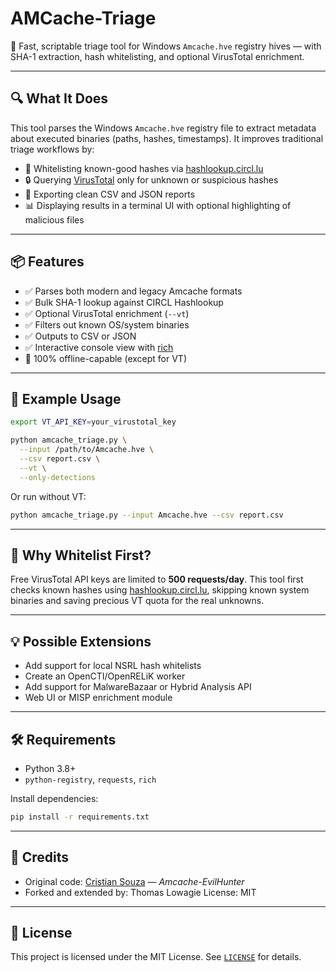 # AMCache-Triage

🚀 Fast, scriptable triage tool for Windows `Amcache.hve` registry hives — with SHA-1 extraction, hash whitelisting, and optional VirusTotal enrichment.

---

## 🔍 What It Does

This tool parses the Windows `Amcache.hve` registry file to extract metadata about executed binaries (paths, hashes, timestamps). It improves traditional triage workflows by:

- 🧼 Whitelisting known-good hashes via [hashlookup.circl.lu](https://hashlookup.circl.lu)
- 🔒 Querying [VirusTotal](https://www.virustotal.com/) only for unknown or suspicious hashes
- 🧾 Exporting clean CSV and JSON reports
- 📊 Displaying results in a terminal UI with optional highlighting of malicious files

---

## 📦 Features

- ✅ Parses both modern and legacy Amcache formats
- ✅ Bulk SHA-1 lookup against CIRCL Hashlookup
- ✅ Optional VirusTotal enrichment (`--vt`)
- ✅ Filters out known OS/system binaries
- ✅ Outputs to CSV or JSON
- ✅ Interactive console view with [rich](https://github.com/Textualize/rich)
- 🐧 100% offline-capable (except for VT)

---

## 📸 Example Usage

```bash
export VT_API_KEY=your_virustotal_key

python amcache_triage.py \
  --input /path/to/Amcache.hve \
  --csv report.csv \
  --vt \
  --only-detections
````

Or run without VT:

```bash
python amcache_triage.py --input Amcache.hve --csv report.csv
```

---

## 🔐 Why Whitelist First?

Free VirusTotal API keys are limited to **500 requests/day**.
This tool first checks known hashes using [hashlookup.circl.lu](https://hashlookup.circl.lu), skipping known system binaries and saving precious VT quota for the real unknowns.

---

## 💡 Possible Extensions

* Add support for local NSRL hash whitelists
* Create an OpenCTI/OpenRELiK worker
* Add support for MalwareBazaar or Hybrid Analysis API
* Web UI or MISP enrichment module

---

## 🛠 Requirements

* Python 3.8+
* `python-registry`, `requests`, `rich`

Install dependencies:

```bash
pip install -r requirements.txt
```

---

## 📖 Credits

* Original code: [Cristian Souza](https://github.com/cristianmsbr) — *Amcache-EvilHunter*
* Forked and extended by: Thomas Lowagie
  License: MIT

---

## 🪪 License

This project is licensed under the MIT License. See [`LICENSE`](LICENSE) for details.
